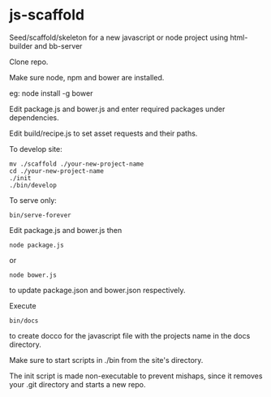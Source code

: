 js-scaffold
========

Seed/scaffold/skeleton for a new javascript or node project using html-builder and bb-server

Clone repo.

Make sure node, npm and bower are installed.

eg: node install -g bower

Edit package.js and bower.js and enter required packages under dependencies.

Edit build/recipe.js to set asset requests and their paths.

To develop site:

	mv ./scaffold ./your-new-project-name
    cd ./your-new-project-name
    ./init 
	./bin/develop
	
To serve only:

	bin/serve-forever

Edit package.js and bower.js then

    node package.js
	
or
    
	node bower.js
	
to update package.json and bower.json respectively.

Execute 

    bin/docs
	
to create docco for the javascript file with the projects name in the docs directory.

Make sure to start scripts in ./bin from the site's directory.	

The init script is made non-executable to prevent mishaps, since it removes your
.git directory and starts a new repo.
	
